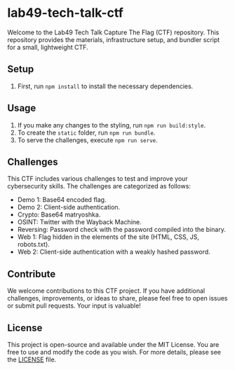 # lab49-tech-talk-ctf

Welcome to the Lab49 Tech Talk Capture The Flag (CTF) repository. This repository provides the materials, infrastructure setup, and bundler script for a small, lightweight CTF.

## Setup

1. First, run `npm install` to install the necessary dependencies.

## Usage

1. If you make any changes to the styling, run `npm run build:style`.
2. To create the `static` folder, run `npm run bundle`.
3. To serve the challenges, execute `npm run serve`.

## Challenges

This CTF includes various challenges to test and improve your cybersecurity skills. The challenges are categorized as follows:

- Demo 1: Base64 encoded flag.
- Demo 2: Client-side authentication.
- Crypto: Base64 matryoshka.
- OSINT: Twitter with the Wayback Machine.
- Reversing: Password check with the password compiled into the binary.
- Web 1: Flag hidden in the elements of the site (HTML, CSS, JS, robots.txt).
- Web 2: Client-side authentication with a weakly hashed password.

## Contribute

We welcome contributions to this CTF project. If you have additional challenges, improvements, or ideas to share, please feel free to open issues or submit pull requests. Your input is valuable!

## License

This project is open-source and available under the MIT License. You are free to use and modify the code as you wish. For more details, please see the [LICENSE](LICENSE) file.
